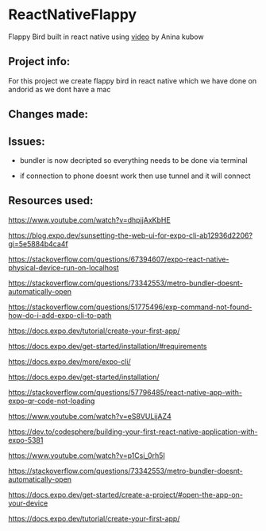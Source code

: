 # ReactNativeFlappy
Flappy Bird built in react native using <a href="https://www.youtube.com/watch?v=dhpjjAxKbHE">video</a> by Anina kubow

## Project info:

For this project we create flappy bird in react native which we have done on andorid as we dont have a mac

## Changes made:

## Issues:

- bundler is now decripted so everything needs to be done via terminal

- if connection to phone doesnt work then use tunnel and it will connect 

## Resources used:

https://www.youtube.com/watch?v=dhpjjAxKbHE

https://blog.expo.dev/sunsetting-the-web-ui-for-expo-cli-ab12936d2206?gi=5e5884b4ca4f

https://stackoverflow.com/questions/67394607/expo-react-native-physical-device-run-on-localhost

https://stackoverflow.com/questions/73342553/metro-bundler-doesnt-automatically-open

https://stackoverflow.com/questions/51775496/exp-command-not-found-how-do-i-add-expo-cli-to-path

https://docs.expo.dev/tutorial/create-your-first-app/

https://docs.expo.dev/get-started/installation/#requirements

https://docs.expo.dev/more/expo-cli/

https://docs.expo.dev/get-started/installation/

https://stackoverflow.com/questions/57796485/react-native-app-with-expo-qr-code-not-loading

https://www.youtube.com/watch?v=eS8VULijAZ4

https://dev.to/codesphere/building-your-first-react-native-application-with-expo-5381

https://www.youtube.com/watch?v=p1Csi_0rh5I

https://stackoverflow.com/questions/73342553/metro-bundler-doesnt-automatically-open 

https://docs.expo.dev/get-started/create-a-project/#open-the-app-on-your-device

https://docs.expo.dev/tutorial/create-your-first-app/